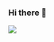 ### Hi there 👋

<a href="https://www.instagram.com/jeon._jj00/" target="_blank"><img src="https://img.shields.io/badge/Instagram-E4405F?style=for-the-badge&logo=instagram&logoColor=E4405F"/></a>

<!--
**Richardo-0526/Richardo-0526** is a ✨ _special_ ✨ repository because its `README.md` (this file) appears on your GitHub profile.

Here are some ideas to get you started:

- 🔭 I’m currently working on ...
- 🌱 I’m currently learning ...
- 👯 I’m looking to collaborate on ...
- 🤔 I’m looking for help with ...
- 💬 Ask me about ...
- 📫 How to reach me: ...
- 😄 Pronouns: ...
- ⚡ Fun fact: ...
-->
